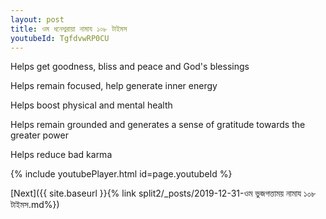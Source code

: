 ```yaml
---
layout: post
title: ওম ধনেশ্বরায়া নামায ১০৮ টাইমস
youtubeId: TgfdvwRP0CU
---
```

 
 
Helps get goodness, bliss and peace and God's blessings
 
Helps remain focused, help generate inner energy 
 
Helps boost physical and mental health 
 
Helps remain grounded and generates a sense of gratitude towards the greater power 
 
Helps reduce bad karma
 
 
 
 


{% include youtubePlayer.html id=page.youtubeId %}
 
[Next]({{ site.baseurl }}{% link  split2/_posts/2019-12-31-ওম ভুজগত্তাময় নামায ১০৮ টাইমস.md%})
 
